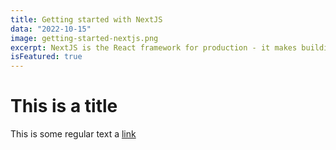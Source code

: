 ```yaml
---
title: Getting started with NextJS
data: "2022-10-15"
image: getting-started-nextjs.png
excerpt: NextJS is the React framework for production - it makes building fullstack React apps and sites a breeze and ships with build-in SSR.
isFeatured: true
---
```


# This is a title

This is some regular text a [link](https://google.com)
